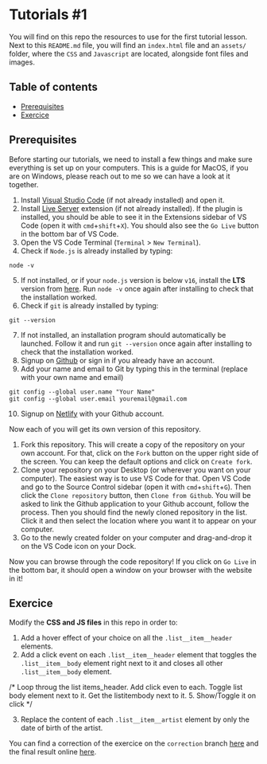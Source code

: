 # Tutorials #1

You will find on this repo the resources to use for the first tutorial lesson. Next to this `README.md` file, you will find an `index.html` file and an `assets/` folder, where the `CSS` and `Javascript` are located, alongside font files and images.

## Table of contents

- [Prerequisites](#prerequisites)
- [Exercice](#exercice)

## Prerequisites

Before starting our tutorials, we need to install a few things and make sure everything is set up on your computers. This is a guide for MacOS, if you are on Windows, please reach out to me so we can have a look at it together.

1. Install [Visual Studio Code](https://code.visualstudio.com/) (if not already installed) and open it.
2. Install [Live Server](https://marketplace.visualstudio.com/items?itemName=ritwickdey.LiveServer) extension (if not already installed). If the plugin is installed, you should be able to see it in the Extensions sidebar of VS Code (open it with `cmd`+`shift`+`X`). You should also see the `Go Live` button in the bottom bar of VS Code.
3. Open the VS Code Terminal (`Terminal` > `New Terminal`).
4. Check if `Node.js` is already installed by typing:

```
node -v
```

5. If not installed, or if your `node.js` version is below `v16`, install the **LTS** version from [here](https://nodejs.org/en/). Run `node -v` once again after installing to check that the installation worked.
6. Check if `git` is already installed by typing:

```
git --version
```

7. If not installed, an installation program should automatically be launched. Follow it and run `git --version` once again after installing to check that the installation worked.
8. Signup on [Github](https://github.com/) or sign in if you already have an account.
9. Add your name and email to Git by typing this in the terminal (replace with your own name and email)

```
git config --global user.name "Your Name"
git config --global user.email youremail@gmail.com
```

10. Signup on [Netlify](https://www.netlify.com/) with your Github account.

Now each of you will get its own version of this repository.

1. Fork this repository. This will create a copy of the repository on your own account. For that, click on the `Fork` button on the upper right side of the screen. You can keep the default options and click on `Create fork`.
2. Clone your repository on your Desktop (or wherever you want on your computer). The easiest way is to use VS Code for that. Open VS Code and go to the Source Control sidebar (open it with `cmd`+`shift`+`G`). Then click the `Clone repository` button, then `Clone from Github`. You will be asked to link the Github application to your Github account, follow the process. Then you should find the newly cloned repository in the list. Click it and then select the location where you want it to appear on your computer.
3. Go to the newly created folder on your computer and drag-and-drop it on the VS Code icon on your Dock.

Now you can browse through the code repository! If you click on `Go Live` in the bottom bar, it should open a window on your browser with the website in it!

## Exercice

Modify the **CSS and JS files** in this repo in order to:

1. Add a hover effect of your choice on all the `.list__item__header` elements.
2. Add a click event on each `.list__item__header` element that toggles the `.list__item__body` element right next to it and closes all other `.list__item__body` element.

/* Loop throug the list items_header. 
Add click even to each. 
Toggle list body element next to it. 
Get the listitembody next to it. 
5. Show/Toggle it on click
*/


3. Replace the content of each `.list__item__artist` element by only the date of birth of the artist.

You can find a correction of the exercice on the `correction` branch [here](https://github.com/quentin-f451/gd3-coding-tutorials-1/tree/correction) and the final result online [here](https://gd3-coding-tutorials-1.netlify.app/).
